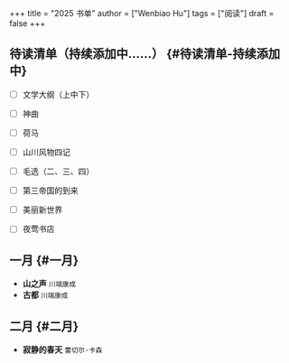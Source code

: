 +++
title = "2025 书单"
author = ["Wenbiao Hu"]
tags = ["阅读"]
draft = false
+++

## 待读清单（持续添加中……） {#待读清单-持续添加中}

-   [ ] 文学大纲（上中下）
-   [ ] 神曲
-   [ ] 荷马
-   [ ] 山川风物四记
-   [ ] 毛选（二、三、四）
-   [ ] 第三帝国的到来
-   [ ] 美丽新世界
-   [ ] 夜莺书店


## 一月 {#一月}

-   **山之声** `川端康成`
-   **古都** `川端康成`


## 二月 {#二月}

-   **寂静的春天** `蕾切尔·卡森`
